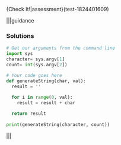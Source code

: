 {Check It!|assessment}(test-1824401609)

|||guidance
### Solutions
```python
# Get our arguments from the command line
import sys
character= sys.argv[1]
count= int(sys.argv[2])

# Your code goes here
def generateString(char, val):
  result = ''
  
  for i in range(0, val):
    result = result + char

  return result
    
print(generateString(character, count))

```
|||
